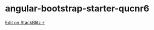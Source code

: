 # angular-bootstrap-starter-qucnr6

[Edit on StackBlitz ⚡️](https://stackblitz.com/edit/angular-bootstrap-starter-qucnr6)